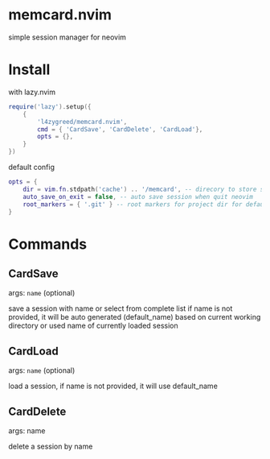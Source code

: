 <MKDocTOC/>

# memcard.nvim

simple session manager for neovim


# Install

with lazy.nvim

```lua
require('lazy').setup({
    {
        'l4zygreed/memcard.nvim',
        cmd = { 'CardSave', 'CardDelete', 'CardLoad'},
        opts = {},
    }
})
```

default config

```lua
opts = {
    dir = vim.fn.stdpath('cache') .. '/memcard', -- direcory to store sessions
    auto_save_on_exit = false, -- auto save session when quit neovim
    root_markers = { '.git' } -- root markers for project dir for default_name
}
```

# Commands

## CardSave
args: `name` (optional)

save a session with name or select from complete list
if name is not provided, it will be auto generated (default_name) based on current working directory
or used name of currently loaded session

## CardLoad
args: `name` (optional)

load a session, if name is not provided, it will use default_name

## CardDelete
args: name

delete a session by name
